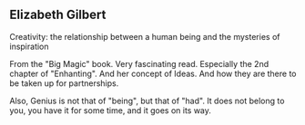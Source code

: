 <!-- title: Creativity and Inspiration  -->

## Elizabeth Gilbert

Creativity: the relationship between a human being and the mysteries of inspiration 

From the "Big Magic" book. Very fascinating read. Especially the 2nd chapter of "Enhanting". And her concept of Ideas. And how they are there to be taken up for partnerships. 

Also, Genius is not that of "being", but that of "had". 
It does not belong to you, you have it for some time, and it goes on its way. 



